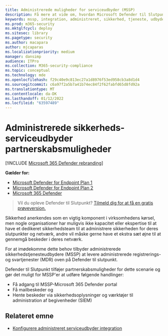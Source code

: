 ```yaml
---
title: Administrerede muligheder for serviceudbyder (MSSP)
description: Få mere at vide om, hvordan Microsoft Defender til Slutpunkt integreres med administrerede sikkerhedstjenesteudbydere (MSSP)
keywords: mssp, integration, administreret, sikkerhed, tjeneste, udbyder
ms.prod: m365-security
ms.mktglfcycl: deploy
ms.sitesec: library
ms.pagetype: security
ms.author: macapara
author: mjcaparas
ms.localizationpriority: medium
manager: dansimp
audience: ITPro
ms.collection: M365-security-compliance
ms.topic: conceptual
ms.technology: mde
ms.openlocfilehash: f29c40e9c813ec27a1d8976f53ed958cb3a8d1d4
ms.sourcegitcommit: c6a97f2a5b7a41b74ec84f2f62fabfd65d8fd92a
ms.translationtype: MT
ms.contentlocale: da-DK
ms.lasthandoff: 01/12/2022
ms.locfileid: "63597489"
---
```

# <a name="managed-security-service-provider-partnership-opportunities"></a>Administrerede sikkerheds- serviceudbyder partnerskabsmuligheder

[!INCLUDE [Microsoft 365 Defender rebranding](../../includes/microsoft-defender.md)]

**Gælder for:**
- [Microsoft Defender for Endpoint Plan 1](https://go.microsoft.com/fwlink/p/?linkid=2154037)
- [Microsoft Defender for Endpoint Plan 2](https://go.microsoft.com/fwlink/p/?linkid=2154037)
- [Microsoft 365 Defender](https://go.microsoft.com/fwlink/?linkid=2118804)


> Vil du opleve Defender til Slutpunkt? [Tilmeld dig for at få en gratis prøveversion.](https://signup.microsoft.com/create-account/signup?products=7f379fee-c4f9-4278-b0a1-e4c8c2fcdf7e&ru=https://aka.ms/MDEp2OpenTrial?ocid=docs-mssp-support-abovefoldlink)


Sikkerhed anerkendes som en vigtig komponent i virksomhedens kørsel, men nogle organisationer har muligvis ikke kapacitet eller ekspertise til at have et dedikeret sikkerhedsteam til at administrere sikkerheden for deres slutpunkter og netværk, andre vil måske gerne have et ekstra sæt øjne til at gennemgå beskeder i deres netværk.


For at imødekomme dette behov tilbyder administrerede sikkerhedstjenesteudbydere (MSSP) at levere administrerede registrerings- og svartjenester (MDR) oven på Defender til slutpunkt. 


Defender til Slutpunkt tilføjer partnerskabsmuligheder for dette scenarie og gør det muligt for MSSP'er at udføre følgende handlinger:

- Få adgang til MSSP-Microsoft 365 Defender portal
- Få mailbeskeder og 
- Hente beskeder via sikkerhedsoplysninger og værktøjer til administration af begivenheder (SIEM)


## <a name="related-topic"></a>Relateret emne
- [Konfigurere administreret serviceudbyder integration](configure-mssp-support.md)





